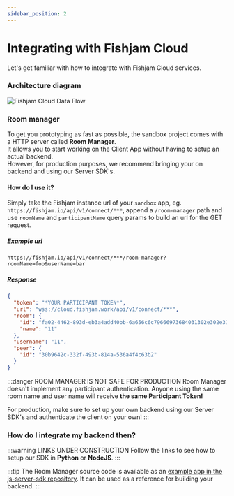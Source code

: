```yaml
---
sidebar_position: 2
---
```


# Integrating with Fishjam Cloud

Let's get familiar with how to integrate with Fishjam Cloud services.

### Architecture diagram

![Fishjam Cloud Data Flow](@site/static/img/architecture.svg)

### Room manager

To get you prototyping as fast as possible, the sandbox project comes with a HTTP server called **Room Manager**.  
It allows you to start working on the Client App without having to setup an actual backend.  
However, for production purposes, we recommend bringing your on backend and using our Server SDK's.

#### How do I use it?

Simply take the Fishjam instance url of your `sandbox` app, eg. `https://fishjam.io/api/v1/connect/***`, append a `/room-manager` path and use `roomName` and `participantName` query params to build an url for the GET request.

##### Example url

```
https://fishjam.io/api/v1/connect/***/room-manager?roomName=foo&userName=bar
```

##### Response

```json
{
  "token": "*YOUR PARTICIPANT TOKEN*",
  "url": "wss://cloud.fishjam.work/api/v1/connect/***",
  "room": {
    "id": "fa02-4462-893d-eb3a4add40bb-6a656c6c79666973684031302e302e312e3338",
    "name": "11"
  },
  "username": "11",
  "peer": {
    "id": "30b9642c-332f-493b-814a-536a4f4c63b2"
  }
}
```

:::danger ROOM MANAGER IS NOT SAFE FOR PRODUCTION
Room Manager doesn't implement any participant authentication.
Anyone using the same room name and user name will receive **the same Participant Token!**

For production, make sure to set up your own backend using our Server SDK's and authenticate the client on your own!
:::

### How do I integrate my backend then?

:::warning LINKS UNDER CONSTRUCTION
Follow the links to see how to setup our SDK in **Python** or **NodeJS**.
:::

:::tip
The Room Manager source code is available as an [example app in the js-server-sdk repository](https://github.com/fishjam-cloud/js-server-sdk/tree/main/examples/room-manager).
It can be used as a reference for building your backend.
:::

